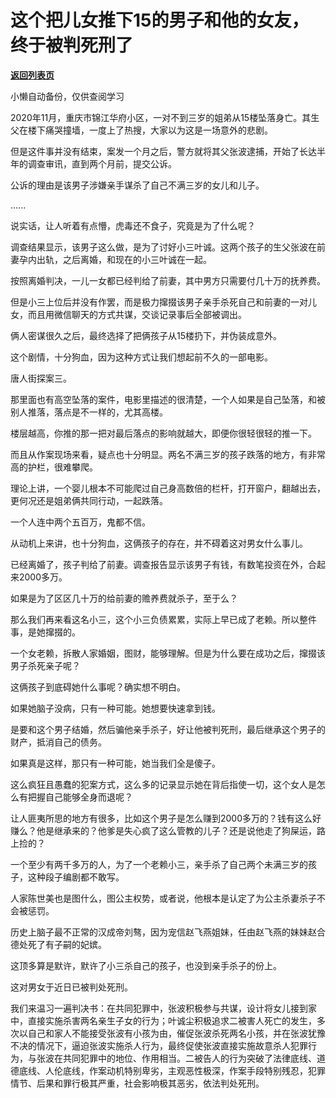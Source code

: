 # 这个把儿女推下15的男子和他的女友，终于被判死刑了

[**返回列表页**](/gzh/记忆承载3)

小懒自动备份，仅供查阅学习

2020年11月，重庆市锦江华府小区，一对不到三岁的姐弟从15楼坠落身亡。其生父在楼下痛哭撞墙，一度上了热搜，大家以为这是一场意外的悲剧。

  

但是这件事并没有结束，案发一个月之后，警方就将其父张波逮捕，开始了长达半年的调查审讯，直到两个月前，提交公诉。

  

公诉的理由是该男子涉嫌亲手谋杀了自己不满三岁的女儿和儿子。  

  

......  

  

说实话，让人听着有点懵，虎毒还不食子，究竟是为了什么呢？

  

调查结果显示，该男子这么做，是为了讨好小三叶诚。这两个孩子的生父张波在前妻孕内出轨，之后离婚，和现在的小三叶诚在一起。  

  

按照离婚判决，一儿一女都已经判给了前妻，其中男方只需要付几十万的抚养费。

  

但是小三上位后并没有作罢，而是极力撺掇该男子亲手杀死自己和前妻的一对儿女，而且用微信聊天的方式共谋，交谈记录事后全部被调出。

  

俩人密谋很久之后，最终选择了把俩孩子从15楼扔下，并伪装成意外。  

  

这个剧情，十分狗血，因为这种方式让我们想起前不久的一部电影。  

  

唐人街探案三。  

  

那里面也有高空坠落的案件，电影里描述的很清楚，一个人如果是自己坠落，和被别人推落，落点是不一样的，尤其高楼。

  

楼层越高，你推的那一把对最后落点的影响就越大，即便你很轻很轻的推一下。  

  

而且从作案现场来看，疑点也十分明显。两名不满三岁的孩子跌落的地方，有非常高的护栏，很难攀爬。

  

理论上讲，一个婴儿根本不可能爬过自己身高数倍的栏杆，打开窗户，翻越出去，更何况还是姐弟俩共同行动，一起跌落。

  

一个人连中两个五百万，鬼都不信。

  

从动机上来讲，也十分狗血，这俩孩子的存在，并不碍着这对男女什么事儿。

  

已经离婚了，孩子判给了前妻。调查报告显示该男子有钱，有数笔投资在外，合起来2000多万。

  

如果是为了区区几十万的给前妻的赡养费就杀子，至于么？

  

那么我们再来看这名小三，这个小三负债累累，实际上早已成了老赖。所以整件事，是她撺掇的。  

  

一个女老赖，拆散人家婚姻，图财，能够理解。但是为什么要在成功之后，撺掇该男子杀死亲子呢？  

  

这俩孩子到底碍她什么事呢？确实想不明白。

  

如果她脑子没病，只有一种可能。她想要快速拿到钱。

  

是要和这个男子结婚，然后骗他亲手杀子，好让他被判死刑，最后继承这个男子的财产，抵消自己的债务。

  

如果真是这样，那只有一种可能，她当我们全是傻子。

  

这么疯狂且愚蠢的犯案方式，这么多的记录显示她在背后指使一切，这个女人是怎么有把握自己能够全身而退呢？

  

让人匪夷所思的地方有很多，比如这个男子是怎么赚到2000多万的？钱有这么好赚么？他是继承来的？他爹是失心疯了这么管教的儿子？还是说他走了狗屎运，路上捡的？

  

一个至少有两千多万的人，为了一个老赖小三，亲手杀了自己两个未满三岁的孩子，这种段子编剧都不敢写。  

  

人家陈世美也是图什么，图公主权势，或者说，他根本是认定了为公主杀妻杀子不会被惩罚。  

  

历史上脑子最不正常的汉成帝刘骜，因为宠信赵飞燕姐妹，任由赵飞燕的妹妹赵合德处死了有子嗣的妃嫔。

  

这顶多算是默许，默许了小三杀自己的孩子，也没到亲手杀子的份上。

  

这对男女于近日已被判处死刑。

  

我们来温习一遍判决书：在共同犯罪中，张波积极参与共谋，设计将女儿接到家中，直接实施杀害两名亲生子女的行为；叶诚尘积极追求二被害人死亡的发生，多次以自己和家人不能接受张波有小孩为由，催促张波杀死两名小孩，并在张波犹豫不决的情况下，逼迫张波实施杀人行为，最终促使张波直接实施故意杀人犯罪行为，与张波在共同犯罪中的地位、作用相当。二被告人的行为突破了法律底线、道德底线、人伦底线，作案动机特别卑劣，主观恶性极深，作案手段特别残忍，犯罪情节、后果和罪行极其严重，社会影响极其恶劣，依法判处死刑。

